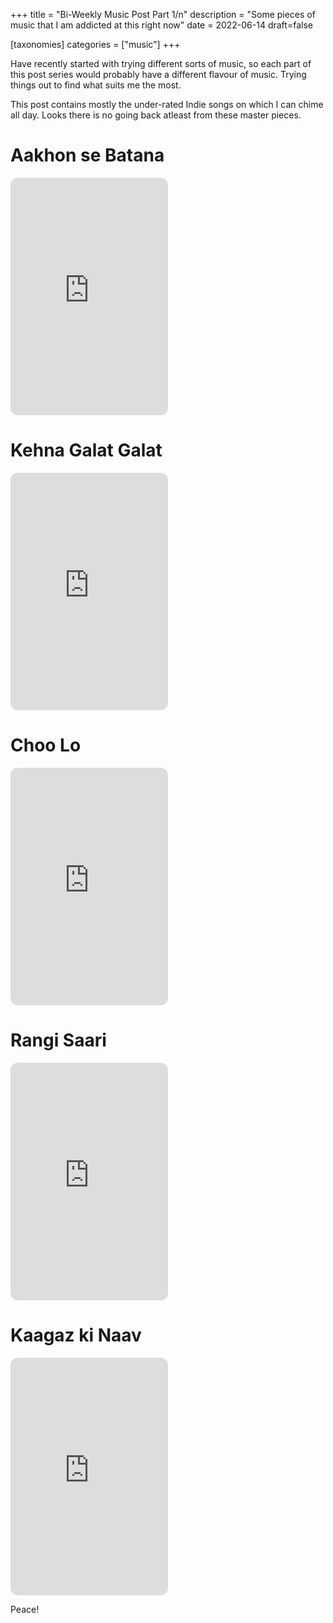 +++
title = "Bi-Weekly Music Post Part 1/n"
description = "Some pieces of music that I am addicted at this right now"
date = 2022-06-14
draft=false

[taxonomies]
categories = ["music"]
+++

Have recently started with trying different sorts of music, so each part of this post series would probably have a different flavour of music. Trying things out to find what suits me the most.

This post contains mostly the under-rated Indie songs on which I can chime all day. Looks there is no going back atleast from these master pieces.

# Aakhon se Batana

<iframe style="border-radius:12px;align:left" src="https://open.spotify.com/embed/track/1ZiReD9pPTttQWwSoYqdyH?utm_source=generator" width="50%" height="380" frameBorder="0" allowfullscreen="" allow="autoplay; clipboard-write; encrypted-media; fullscreen; picture-in-picture"></iframe>

# Kehna Galat Galat

<iframe style="border-radius:12px;align:right" src="https://open.spotify.com/embed/track/4tMwHkxBwnGkts9mxFpwQy?utm_source=generator" width="50%" height="380" frameBorder="0" allowfullscreen="" allow="autoplay; clipboard-write; encrypted-media; fullscreen; picture-in-picture"></iframe>

# Choo Lo

<iframe style="border-radius:12px" src="https://open.spotify.com/embed/track/2qgXrzJsry4KgYoJCpuaul?utm_source=generator" width="50%" height="380" frameBorder="0" allowfullscreen="" allow="autoplay; clipboard-write; encrypted-media; fullscreen; picture-in-picture"></iframe>

# Rangi Saari

<iframe style="border-radius:12px" src="https://open.spotify.com/embed/track/3F2BSn4ayglzMwquBRHZq6?utm_source=generator" width="50%" height="380" frameBorder="0" allowfullscreen="" allow="autoplay; clipboard-write; encrypted-media; fullscreen; picture-in-picture"></iframe>

# Kaagaz ki Naav

<iframe style="border-radius:12px" src="https://open.spotify.com/embed/track/0VsdGpccIWa7h8sYZmaO0G?utm_source=generator" width="50%" height="380" frameBorder="0" allowfullscreen="" allow="autoplay; clipboard-write; encrypted-media; fullscreen; picture-in-picture"></iframe>

Peace!
